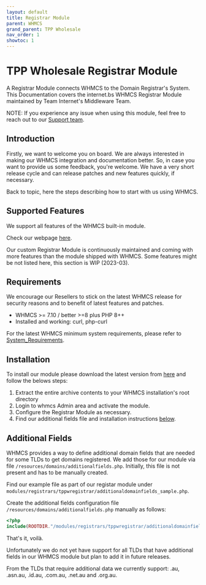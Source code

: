 ```yaml
---
layout: default
title: Registrar Module
parent: WHMCS
grand_parent: TPP Wholesale
nav_order: 1
showtoc: 1
---
```


# TPP Wholesale Registrar Module

A Registrar Module connects WHMCS to the Domain Registrar's System. This Documentation covers the internet.bs WHMCS Registrar Module maintained by Team Internet's Middleware Team.

NOTE: If you experience any issue when using this module, feel free to reach out to our [Support team](#contact-us).

## Introduction

Firstly, we want to welcome you on board. We are always interested in making our WHMCS integration and documentation better. So, in case you want to provide us some feedback, you're welcome.
We have a very short release cycle and can release patches and new features quickly, if necessary.

Back to topic, here the steps describing how to start with us using WHMCS.

## Supported Features

We support all features of the WHMCS built-in module.

Check our webpage [here](https://www.tppwholesale.com.au/whmcs/).

Our custom Registrar Module is continuously maintained and coming with more features than the module shipped with WHMCS.
Some features might be not listed here, this section is WIP (2023-03).

## Requirements

We encourage our Resellers to stick on the latest WHMCS release for security reasons and to benefit of latest features and patches.

- WHMCS >= 7.10 / better >=8 plus PHP 8++
- Installed and working: curl, php-curl

For the latest WHMCS minimum system requirements, please refer to [System_Requirements](https://docs.whmcs.com/System_Requirements).

## Installation

To install our module please download the latest version from [here](https://github.com/centralnicgroup-opensource/rtldev-middleware-whmcs/raw/main/whmcs-tpp-registrar-latest.zip) and follow the belows steps:

1. Extract the entire archive contents to your WHMCS installation's root directory
2. Login to whmcs Admin area and activate the module.
3. Configure the Registrar Module as necessary.
4. Find our additional fields file and installation instructions [below](#additionalfields).

## Additional Fields

WHMCS provides a way to define additional domain fields that are needed for some TLDs to get domains registered. We add those for our module via file `/resources/domains/additionalfields.php`. Initially, this file is not present and has to be manually created.

Find our example file as part of our registar module under `modules/registrars/tppwregistrar/additionaldomainfields_sample.php`.

Create the additional fields configuration file `/resources/domains/additionalfields.php` manually as follows:

```php
<?php
include(ROOTDIR."/modules/registrars/tppwregistrar/additionaldomainfields_sample.php");
```

That's it, voilà.

Unfortunately we do not yet have support for all TLDs that have additional fields in our WHMCS module but plan to add it in future releases.

From the TLDs that require additional data we currently support: .au, .asn.au, .id.au, .com.au, .net.au and .org.au.
